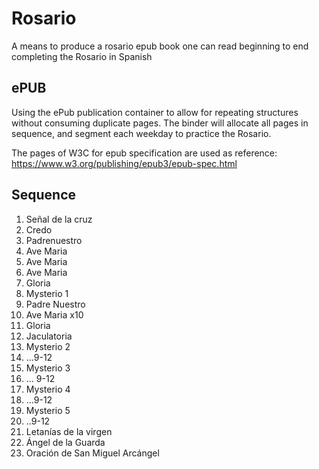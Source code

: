 # Rosario
A means to produce a rosario epub book one can read beginning to end completing the Rosario in Spanish

## ePUB

Using the ePub publication container to allow for repeating structures without consuming duplicate pages.
The binder will allocate all pages in sequence, and segment each weekday to practice the Rosario.

The pages of W3C for epub specification are used as reference: https://www.w3.org/publishing/epub3/epub-spec.html

## Sequence

1. Señal de la cruz
2. Credo
3. Padrenuestro
4. Ave Maria
5. Ave Maria 
6. Ave Maria 
7. Gloria
8. Mysterio 1
9. Padre Nuestro
10. Ave Maria x10
11. Gloria
12. Jaculatoria
13. Mysterio 2
14. ...9-12
15. Mysterio 3
16. ... 9-12
17. Mysterio 4
18. ...9-12
19. Mysterio 5
20. ..9-12
21. Letanías de la virgen
22. Ángel de la Guarda
23. Oración de San Miguel Arcángel 
